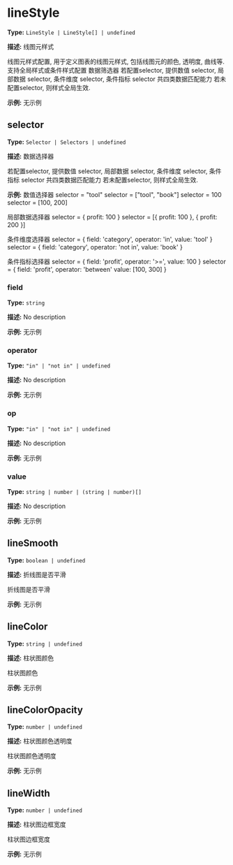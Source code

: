 # lineStyle

**Type:** `LineStyle | LineStyle[] | undefined`

**描述:**
线图元样式
  
  线图元样式配置, 用于定义图表的线图元样式, 包括线图元的颜色, 透明度, 曲线等.
  支持全局样式或条件样式配置
  数据筛选器
  若配置selector, 提供数值 selector, 局部数据 selector, 条件维度 selector, 条件指标 selector 共四类数据匹配能力
  若未配置selector, 则样式全局生效.

**示例:**
无示例


## selector

**Type:** `Selector | Selectors | undefined`

**描述:**
数据选择器
  
  若配置selector, 提供数值 selector, 局部数据 selector, 条件维度 selector, 条件指标 selector 共四类数据匹配能力
  若未配置selector, 则样式全局生效.

**示例:**
数值选择器
  selector = "tool"
  selector = ["tool", "book"]
  selector = 100
  selector = [100, 200]
  
  局部数据选择器
  selector = { profit: 100 }
  selector = [{ profit: 100 }, { profit: 200 }]
  
  条件维度选择器
  selector = {
  field: 'category',
  operator: 'in',
  value: 'tool'
  }
  selector = {
  field: 'category',
  operator: 'not in',
  value: 'book'
  }
  
  条件指标选择器
  selector = {
  field: 'profit',
  operator: '>=',
  value: 100
  }
  selector = {
  field: 'profit',
  operator: 'between'
  value: [100, 300]
  }


### field

**Type:** `string`

**描述:**
No description

**示例:**
无示例

### operator

**Type:** `"in" | "not in" | undefined`

**描述:**
No description

**示例:**
无示例

### op

**Type:** `"in" | "not in" | undefined`

**描述:**
No description

**示例:**
无示例

### value

**Type:** `string | number | (string | number)[]`

**描述:**
No description

**示例:**
无示例

## lineSmooth

**Type:** `boolean | undefined`

**描述:**
折线图是否平滑
  
  折线图是否平滑

**示例:**
无示例

## lineColor

**Type:** `string | undefined`

**描述:**
柱状图颜色
  
  柱状图颜色

**示例:**
无示例

## lineColorOpacity

**Type:** `number | undefined`

**描述:**
柱状图颜色透明度
  
  柱状图颜色透明度

**示例:**
无示例

## lineWidth

**Type:** `number | undefined`

**描述:**
柱状图边框宽度
  
  柱状图边框宽度

**示例:**
无示例


